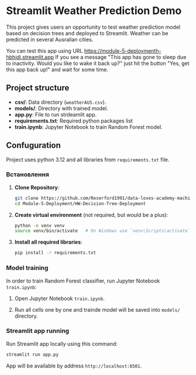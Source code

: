 # Streamlit Weather Prediction Demo

This project gives users an opportunity to test weather prediction model based on decision trees and deployed to Streamlit.
Weather can be predicted in several Ausralian cities.

You can test this app using URL https://module-5-deploymenth-hbhidj.streamlit.app
If you see a message "This app has gone to sleep due to inactivity. Would you like to wake it back up?" just hit the button "Yes, get this app back up!" and wait for some time.

## Project structure

- **csv/**: Data directory (`weatherAUS.csv`).
- **models/**: Directory with trained model.
- **app.py**: File to run strdeamlit app.
- **requirements.txt**: Required python packages list
- **train.ipynb**: Jupyter Notebook to train Random Forest model.

## Confuguration

Project uses python 3.12 and all libraries from `requirements.txt` file.

### Встановлення

1. **Clone Repository**:
   ```bash
   git clone https://github.com/Reserford1991/data-loves-academy-machine-learning-for-people.git
   cd Module-5-Deployment/HW-Decision-Tree-Deployment
   ```

2. **Create virtual environment** (not required, but would be a plus):
   ```bash
   python -m venv venv
   source venv/bin/activate   # On Windows use `venv\Scripts\activate`
   ```

3. **Install all required libraries**:
   ```bash
   pip install -r requirements.txt
   ```

### Model training

In order to train Random Forest classifier, run Jupyter Notebook `train.ipynb`:

1. Open Jupyter Notebook `train.ipynb`.

2. Run all cells one by one and trainde model will be saved into `models/` directory.

### Streamlit app running

Run Streamlit app locally using this command:

```bash
streamlit run app.py
```

App will be available by address `http://localhost:8501`.
